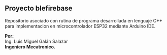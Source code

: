 <h2><b>Proyecto blefirebase</b></h2>

Repositorio asociado con rutina de programa desarrollada en lenguaje C++ para implementacion en microcontrolador ESP32 mediante Arduino IDE.

**Por:** <br />
Ing. Luis Miguel Galán Salazar <br />
**Ingeniero Mecatronico.**
